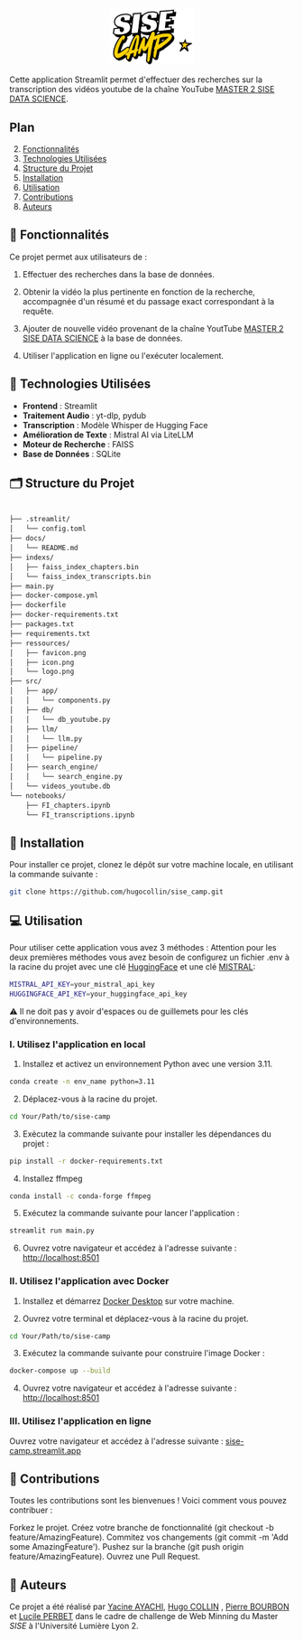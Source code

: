 <div align="center">
  <img src="../ressources/icon.png" alt="SISE Camp Logo" width="150">
</div>


Cette application Streamlit permet d'effectuer des recherches sur la transcription des vidéos youtube de la chaîne YouTube [MASTER 2 SISE DATA SCIENCE](https://www.youtube.com/@master2sisedatascience). 


## Plan

2. [Fonctionnalités](#fonctionnalités)
3. [Technologies Utilisées](#-technologies-utilisées)
4. [Structure du Projet](#-structure-du-projet)
5. [Installation](#-installation)
6. [Utilisation](#-utilisation)
7. [Contributions](#-contributions)
7. [Auteurs](#-auteurs)


## 🎯 Fonctionnalités

Ce projet permet aux utilisateurs de :

1. Effectuer des recherches dans la base de données. 
   
2. Obtenir la vidéo la plus pertinente en fonction de la recherche, accompagnée d'un résumé et du passage exact correspondant à la requête.
   
3. Ajouter de nouvelle vidéo provenant de la chaîne YoutTube [MASTER 2 SISE DATA SCIENCE](https://www.youtube.com/@master2sisedatascience) à la base de données. 
   
4.  Utiliser l'application en ligne ou l'exécuter localement.

## 🔧 Technologies Utilisées

- **Frontend** : Streamlit
- **Traitement Audio** : yt-dlp, pydub
- **Transcription** : Modèle Whisper de Hugging Face
- **Amélioration de Texte** : Mistral AI via LiteLLM
- **Moteur de Recherche** : FAISS
- **Base de Données** : SQLite

## 🗂️ Structure du Projet


```bash

├── .streamlit/
│   └── config.toml
├── docs/
│   └── README.md
├── indexs/
│   ├── faiss_index_chapters.bin
│   └── faiss_index_transcripts.bin
├── main.py
├── docker-compose.yml
├── dockerfile
├── docker-requirements.txt
├── packages.txt
├── requirements.txt
├── ressources/
│   ├── favicon.png
│   ├── icon.png
│   └── logo.png
├── src/
│   ├── app/
│   │   └── components.py
│   ├── db/
│   │   └── db_youtube.py
│   ├── llm/
│   │   └── llm.py
│   ├── pipeline/
│   │   └── pipeline.py
│   ├── search_engine/
│   │   └── search_engine.py
│   └── videos_youtube.db
└── notebooks/
    ├── FI_chapters.ipynb
    └── FI_transcriptions.ipynb
```
## 🚀 Installation

Pour installer ce projet, clonez le dépôt sur votre machine locale, en utilisant la commande suivante :

```bash
git clone https://github.com/hugocollin/sise_camp.git
```

## 💻 Utilisation

Pour utiliser cette application vous avez 3 méthodes :
Attention pour les deux premières méthodes vous avez besoin de configurez un fichier .env à la racine du projet avec une clé [HuggingFace](https://huggingface.co/settings/tokens) et une clé [MISTRAL](https://console.mistral.ai/api-keys): 

```bash
MISTRAL_API_KEY=your_mistral_api_key
HUGGINGFACE_API_KEY=your_huggingface_api_key
```
⚠️ Il ne doit pas y avoir d'espaces ou de guillemets pour les clés d'environnements.

### I. Utilisez l'application en local

1. Installez et activez un environnement Python avec une version 3.11.
```bash
conda create -n env_name python=3.11
```

2. Déplacez-vous à la racine du projet.
```bash
cd Your/Path/to/sise-camp
```

3. Exécutez la commande suivante pour installer les dépendances du projet :

```bash
pip install -r docker-requirements.txt
```

4. Installez ffmpeg
```bash
conda install -c conda-forge ffmpeg
```

5. Exécutez la commande suivante pour lancer l'application :

```bash
streamlit run main.py
```

6. Ouvrez votre navigateur et accédez à l'adresse suivante : [http://localhost:8501](http://localhost:8501)

### II. Utilisez l'application avec Docker

1. Installez et démarrez [Docker Desktop](https://www.docker.com/products/docker-desktop/) sur votre machine.

2. Ouvrez votre terminal et déplacez-vous à la racine du projet.
```bash
cd Your/Path/to/sise-camp
```

3. Exécutez la commande suivante pour construire l'image Docker :

```bash
docker-compose up --build
```

4. Ouvrez votre navigateur et accédez à l'adresse suivante : [http://localhost:8501](http://localhost:8501)

### III. Utilisez l'application en ligne

Ouvrez votre navigateur et accédez à l'adresse suivante : [sise-camp.streamlit.app](https://challenge-sise-opsie.streamlit.app)


## 🤝 Contributions
Toutes les contributions sont les bienvenues ! Voici comment vous pouvez contribuer :

Forkez le projet.
Créez votre branche de fonctionnalité (git checkout -b feature/AmazingFeature).
Commitez vos changements (git commit -m 'Add some AmazingFeature').
Pushez sur la branche (git push origin feature/AmazingFeature).
Ouvrez une Pull Request.

## 👤 Auteurs

Ce projet a été réalisé par [Yacine AYACHI](https://github.com/YacineAyachi), [Hugo COLLIN](https://github.com/hugocollin) , [Pierre BOURBON](https://github.com/pbrbn) et [Lucile PERBET](https://github.com/lucilecpp) dans le cadre de challenge de Web Minning du Master *SISE* à l'Université Lumière Lyon 2. 



